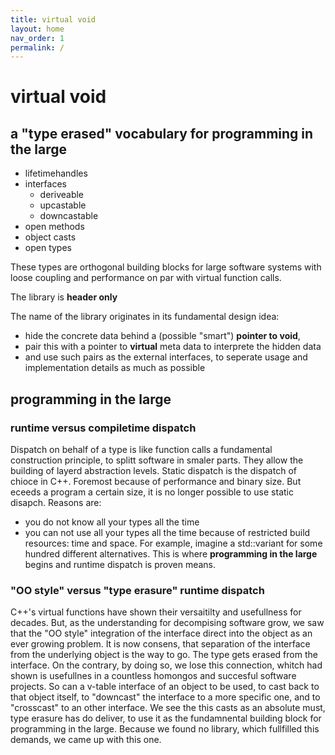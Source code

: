 ```yaml
---
title: virtual void
layout: home
nav_order: 1
permalink: /
---
```


# virtual void

## a "type erased" vocabulary for programming in the large
- lifetimehandles
- interfaces
  - deriveable
  - upcastable
  - downcastable
- open methods
- object casts
- open types

These types are orthogonal building blocks for large software systems with loose coupling and performance on par with virtual function calls. 

The library is **header only** 

The name of the library originates in its fundamental design idea:
- hide the concrete data behind a (possible "smart") **pointer to void**,
- pair this with a pointer to **virtual** meta data to interprete the hidden data
- and use such pairs as the external interfaces, to seperate usage and implementation details as much as possible 

## programming in the large

### runtime versus compiletime dispatch

Dispatch on behalf of a type is like function calls a fundamental  construction principle, to splitt software in smaler parts.
They allow the building of layerd abstraction levels.
Static dispatch is the dispatch of chioce in C++. Foremost because of performance and binary size.
But eceeds a program a certain size, it is no longer possible to use static disapch. Reasons are:
- you do not know all your types all the time
- you can not use all your types all the time because of restricted build resources: time and space.
For example, imagine a std::variant for some hundred different alternatives.
This is where **programming in the large** begins and runtime dispatch is  proven means.

### "OO style" versus "type erasure" runtime dispatch

C++'s virtual functions have shown their versaitilty and usefullness for decades.
But, as the understanding for decompising software grow, we saw that the "OO style" integration of the interface direct into the object as an ever growing problem.
It is now consens, that separation of the interface from the underlying object is the way to go. The type gets erased from the interface.
On the contrary, by doing so, we lose this connection, whitch had shown is usefullnes in a countless homongos and succesful software projects.
So can a v-table interface of an object to be used, to cast back to that object itself, to "downcast" the interface to a more specific one, and to "crosscast" to an other interface.
We see the this casts as an absolute must, type erasure has do deliver, to use it as the fundamnental building block for  programming in the large.
Because we found no library, which fullfilled this demands, we came up with this one.  







